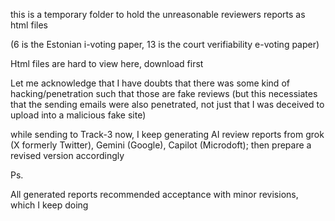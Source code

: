 this is a temporary folder to hold the unreasonable  reviewers reports as html files

(6 is the Estonian i-voting paper, 13 is the court verifiability e-voting paper)


Html files are hard to view here, download first

Let me acknowledge that I have doubts that there was some kind of hacking/penetration such that those are fake reviews (but this necessiates that the sending emails were also penetrated, not just that I was deceived to upload into a malicious fake site) 


while sending to Track-3 now, I keep generating AI review reports from grok (X formerly Twitter), Gemini (Google), Capilot (Microdoft); then prepare a revised version accordingly 

Ps.

All generated reports recommended acceptance with minor revisions, which I keep doing
